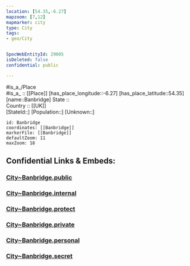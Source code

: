 ```yaml
---
location: [54.35,-6.27] 
mapzoom: [7,12] 
mapmarker: city 
type: City
tags:
- geo/City


SpocWebEntityId: 29005
isDeleted: false
confidential: public

---
```

#is_a_/Place  
#is_a_ :: [[Place]] 
[has_place_longitude::-6.27] 
[has_place_latitude::54.35] 
[name::Banbridge] 
State ::  
Country :: [[UK]]  
[StateId::] 
[Population::] 
[Unknown::] 


```leaflet
id: Banbridge
coordinates: [[Banbridge]] 
markerFile: [[Banbridge]] 
defaultZoom: 11 
maxZoom: 18
```


## Confidential Links & Embeds: 

### [City~Banbridge.public](/_public/\Earth\Continent\Europe\Europe~North\UK\Ireland~North\counties~Ireland~North\Armagh-City,Banbridge_and_Craig\cities~Armagh-City,Banbridge_and_Craig\BanbridgeCity~Banbridge.public.md) 

### [City~Banbridge.internal](/_internal/\Earth\Continent\Europe\Europe~North\UK\Ireland~North\counties~Ireland~North\Armagh-City,Banbridge_and_Craig\cities~Armagh-City,Banbridge_and_Craig\BanbridgeCity~Banbridge.internal.md) 

### [City~Banbridge.protect](/_protect/\Earth\Continent\Europe\Europe~North\UK\Ireland~North\counties~Ireland~North\Armagh-City,Banbridge_and_Craig\cities~Armagh-City,Banbridge_and_Craig\BanbridgeCity~Banbridge.protect.md) 

### [City~Banbridge.private](/_private/\Earth\Continent\Europe\Europe~North\UK\Ireland~North\counties~Ireland~North\Armagh-City,Banbridge_and_Craig\cities~Armagh-City,Banbridge_and_Craig\BanbridgeCity~Banbridge.private.md) 

### [City~Banbridge.personal](/_personal/\Earth\Continent\Europe\Europe~North\UK\Ireland~North\counties~Ireland~North\Armagh-City,Banbridge_and_Craig\cities~Armagh-City,Banbridge_and_Craig\BanbridgeCity~Banbridge.personal.md) 

### [City~Banbridge.secret](/_secret/\Earth\Continent\Europe\Europe~North\UK\Ireland~North\counties~Ireland~North\Armagh-City,Banbridge_and_Craig\cities~Armagh-City,Banbridge_and_Craig\BanbridgeCity~Banbridge.secret.md)

